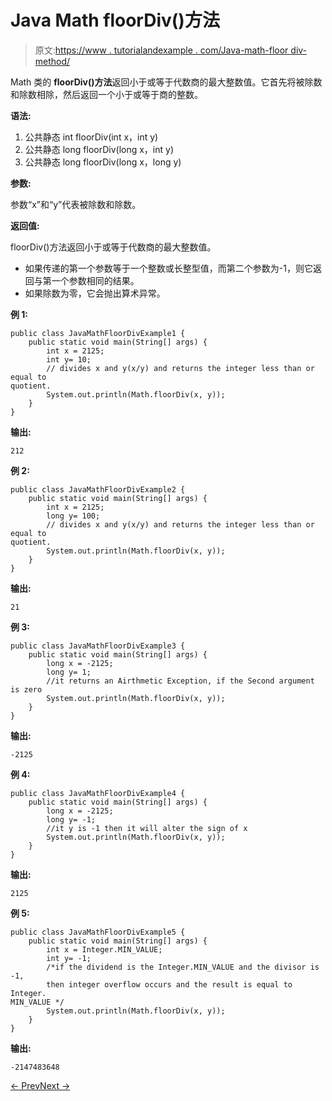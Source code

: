 # Java Math floorDiv()方法

> 原文:[https://www . tutorialandexample . com/Java-math-floor div-method/](https://www.tutorialandexample.com/java-math-floordiv-method/)

Math 类的 **floorDiv()方法**返回小于或等于代数商的最大整数值。它首先将被除数和除数相除，然后返回一个小于或等于商的整数。

**语法:**

1.  公共静态 int floorDiv(int x，int y)
2.  公共静态 long floorDiv(long x，int y)
3.  公共静态 long floorDiv(long x，long y)

**参数:**

参数“x”和“y”代表被除数和除数。

**返回值:**

floorDiv()方法返回小于或等于代数商的最大整数值。

*   如果传递的第一个参数等于一个整数或长整型值，而第二个参数为-1，则它返回与第一个参数相同的结果。
*   如果除数为零，它会抛出算术异常。

**例 1:**

```
public class JavaMathFloorDivExample1 {
    public static void main(String[] args) {
        int x = 2125;
        int y= 10;
        // divides x and y(x/y) and returns the integer less than or equal to
quotient.
        System.out.println(Math.floorDiv(x, y));
    }
}
```

**输出:**

```
212
```

**例 2:**

```
public class JavaMathFloorDivExample2 {
    public static void main(String[] args) {
        int x = 2125;
        long y= 100;
        // divides x and y(x/y) and returns the integer less than or equal to
quotient.
        System.out.println(Math.floorDiv(x, y));
    }
}
```

**输出:**

```
21
```

**例 3:**

```
public class JavaMathFloorDivExample3 {
    public static void main(String[] args) {
        long x = -2125;
        long y= 1;
        //it returns an Airthmetic Exception, if the Second argument is zero
        System.out.println(Math.floorDiv(x, y));
    }
}
```

**输出:**

```
-2125
```

**例 4:**

```
public class JavaMathFloorDivExample4 {
    public static void main(String[] args) {
        long x = -2125;
        long y= -1;
        //it y is -1 then it will alter the sign of x
        System.out.println(Math.floorDiv(x, y));
    }
}
```

**输出:**

```
2125
```

**例 5:**

```
public class JavaMathFloorDivExample5 {
    public static void main(String[] args) {
        int x = Integer.MIN_VALUE;
        int y= -1;
        /*if the dividend is the Integer.MIN_VALUE and the divisor is -1,
        then integer overflow occurs and the result is equal to Integer.
MIN_VALUE */
        System.out.println(Math.floorDiv(x, y));
    }
}
```

**输出:**

```
-2147483648
```

[← Prev](https://www.tutorialandexample.com/java-math-floor-method/)[Next →](https://www.tutorialandexample.com/java-math-floormod-method/)